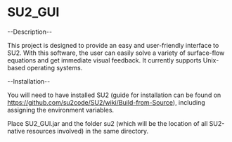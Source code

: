 # SU2_GUI

--Description--

This project is designed to provide an easy and user-friendly interface to SU2.  With this software, the user can easily solve a variety of surface-flow equations and get immediate visual feedback.  It currently supports Unix-based operating systems.  

--Installation--

You will need to have installed SU2 (guide for installation can be found on https://github.com/su2code/SU2/wiki/Build-from-Source), including assigning the environment variables.

Place SU2_GUI.jar and the folder su2 (which will be the location of all SU2-native resources involved) in the same directory.
